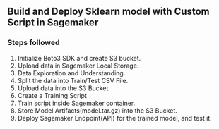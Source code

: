 ## Build and Deploy Sklearn model with Custom Script in Sagemaker

### Steps followed

1. Initialize Boto3 SDK and create S3 bucket. 
2. Upload data in Sagemaker Local Storage. 
3. Data Exploration and Understanding.
4. Split the data into Train/Test CSV File. 
5. Upload data into the S3 Bucket.
6. Create a Training Script
7. Train script inside Sagemaker container. 
8. Store Model Artifacts(model.tar.gz) into the S3 Bucket. 
9. Deploy Sagemaker Endpoint(API) for the trained model, and test it. 

